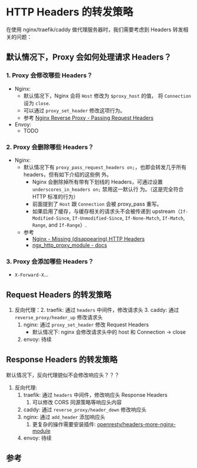 # HTTP Headers 的转发策略

在使用 nginx/traefik/caddy 做代理服务器时，我们需要考虑到 Headers 转发相关的问题：

## 默认情况下，Proxy 会如何处理请求 Headers？

### 1. Proxy 会修改哪些 Headers？

- Nginx:
  - 默认情况下，Nginx 会将 `Host` 修改为 `$proxy_host` 的值， 将 `Connection` 设为 `close`.
  - 可以通过 `proxy_set_header` 修改这项行为。
  - 参考
    [Nginx Reverse Proxy - Passing Request Headers](https://docs.nginx.com/nginx/admin-guide/web-server/reverse-proxy/#headers)
- Envoy:
  - TODO

### 2. Proxy 会删除哪些 Headers？

- Nginx:
  - 默认情况下有 `proxy_pass_request_headers on;`，也即会转发几乎所有 headers，但有如下介绍的这些例
    外。
    - Nginx 会删除掉所有带有下划线的 Headers，可通过设置 `underscores_in_headers on;` 禁用这一默认行
      为。（这是完全符合 HTTP 标准的行为）
    - 前面提到了 `Host` 跟 `Connection` 会被 proxy_pass 重写。
    - 如果启用了缓存，与缓存相关的请求头不会被传递到 upstream（`If-Modified-Since`,
      `If-Unmodified-Since`, `If-None-Match`, `If-Match`, `Range`, and `If-Range`）.
  - 参考
    - [Nginx - Missing (disappearing) HTTP Headers](https://www.nginx.com/resources/wiki/start/topics/tutorials/config_pitfalls/#missing-disappearing-http-headers)
    - [ngx_http_proxy_module - docs](http://nginx.org/en/docs/http/ngx_http_proxy_module.html#proxy_pass_request_headers)

### 3. Proxy 会添加哪些 Headers？

- `X-Forward-X`...

## Request Headers 的转发策略

1. 反向代理：2. traefik: 通过 `headers` 中间件，修改请求头 3. caddy: 通过 `reverse_proxy/header_up`
   修改请求头
   1. nginx: 通过 `proxy_set_header` 修改 Request Headers
      - 默认情况下: nginx 会修改请求头中的 host 和 Connection -> close
   2. envoy: 待续

## Response Headers 的转发策略

默认情况下，反向代理貌似不会修改响应头？？？

1. 反向代理:
   1. traefik: 通过 `headers` 中间件，修改响应头 Response Headers
      1. 可以修改 CORS 同源策略等响应头内容
   2. caddy: 通过 `reverse_proxy/header_down` 修改响应头
   3. nginx: 通过 `add_header` 添加响应头
      1. 更复杂的操作需要安装插件:
         [openresty/headers-more-nginx-module](https://github.com/openresty/headers-more-nginx-module)
   4. envoy: 待续

## 参考
